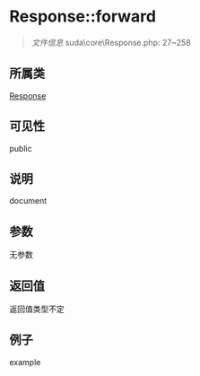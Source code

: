 # Response::forward

> *文件信息* suda\core\Response.php: 27~258
## 所属类 

[Response](../Response.md)

## 可见性

  public  
## 说明

document

## 参数

无参数

## 返回值
返回值类型不定

## 例子

example